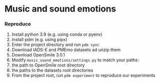 # Music and sound emotions

### Reproduce

1. Install python 3.9 (e.g. using conda or pyenv)
2. Install pdm (e.g. using pipx)
3. Enter the project directory and run `pdm sync`
4. Download IADS-E and PMEmo datasets ad unzip them
5. Download OpenSmile 3.0.1
6. Modify `music_sound_emotions/settings.py` to match your paths:
  1. the path to OpenSmile root directory
  2. the paths to the datasets root directories
7. From the project root, run `pdm experiment` to reproduce our experiments
